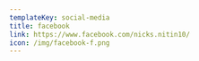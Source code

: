 ```yaml
---
templateKey: social-media
title: facebook
link: https://www.facebook.com/nicks.nitin10/
icon: /img/facebook-f.png
---
```


